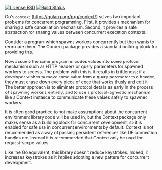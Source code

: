 [![License BSD](https://img.shields.io/badge/License-BSD-blue.svg)](http://opensource.org/licenses/BSD-3-Clause)
[![Build Status](https://travis-ci.org/bradclawsie/Context.png)](https://travis-ci.org/bradclawsie/Context)

Go's `context` (https://golang.org/pkg/context/) solves two important problems
for concurrent programming. First, it provides a mechanism for sharing a safe
cancellation mechanism. Second, it provides a safe abstraction for sharing
values between concurrent execution contexts.

Consider a program which spawns workers concurrently but then wants to terminate
them. The Context package provides a standard building block for providing this.

Now assume the same program encodes values into some protocol mechanism such
as HTTP headers or query parameters for spawned workers to access. The problem
with this is it results in brittleness; if a developer wishes to move some
value from a query parameter to a header, they must chase down every piece
of code that works thusly and edit it. The better approach is to eliminate
protocol details as early in the process of spawning workers entirely, and to
use a protocol-agnostic mechanism like a Context instance to communicate these
values safely to spawned workers.

It is often good practice to not make assumptions about the concurrent environment
library code will be used in, but the Context package only makes sense as a
building block for concurrent development, so it is enabled for safe use
in concurrent environments by default. Context is not recommended as a way
of passing persistent references like DB connection handles etc, instead
it is recommended that Context only be used for request-scope values.

Like the Go equivalent, this library doesn't reduce keystrokes. Indeed, it
increases keystrokes as it implies adopting a new pattern for concurrent
development. 
